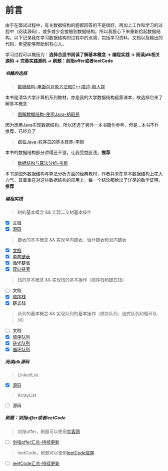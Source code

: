 # 前言
由于在面试过程中，有关数据结构的题都回答的不是很好，再加上工作和学习的过程中（阅读源码），或多或少会接触到数据结构。所以我狠心下来重新拾起数据结构。以下记录我在学习数据结构的过程中的点滴，包括学习资料，文档以及输出的代码，希望能够帮助到有心人。

学习过程可以概括为：**选择合适书阅读了解基本概念 -> 编程实践 -> 阅读jdk相关源码 -> 完善实践源码 -> 刷题：剑指offer或者leetCode**

##### 书籍的选择
> [数据结构-用面向对象方法和C++描述-殷人昆](https://book.douban.com/subject/2162035/)

本书是清华大学计算机系列教材，亦是我的大学数据结构启蒙课本，故选择它来了解基本概念

> [图解数据结构-使用Java-胡昭民](https://book.douban.com/subject/26786098/)

因为想用Java实现数据结构，所以还选了另外一本书籍作参考，但是...本书不作推荐，已经弃了

> [疯狂Java-程序员的基本修养-李刚](https://book.douban.com/subject/20471013/)
 
本书的数据结构部分讲得还不错，让我受益匪浅，**推荐**

> [数据结构与算法分析-韦斯](https://book.douban.com/subject/3351237/)

本书是国外数据结构与算法分析方面的经典教材，作者并未在基本数据结构上花大力气，其着重在对这些数据结构的应用上，每一个结论都给出了详尽的数学证明，**推荐**

##### 编程实践
> 树的基本概念 && 实现二叉树基本操作

- [x] [文档][001]
- [x] [源码][002]

> 链表的基本概念 && 实现单向链表、循环链表和双向链表

- [x] [文档][003]
- [x] [单向链表][004]
- [x] [循环链表][005]
- [x] [双向链表][006]

> 栈的基本概念 && 实现栈的基本操作（顺序栈和链式栈）

- [ ] 文档
- [x] [顺序栈][008]
- [x] [链式栈][009]

> 队列的基本概念 && 实现队列的基本操作（顺序队列、链式队列和循环队列）

- [ ] 文档
- [x] [顺序队列][011]
- [x] [链式队列][012]
- [x] [循环队列][013]

##### 阅读jdk源码
> LinkedList

- [x] [源码][014]

> ArrayList

- [ ] 源码

##### 刷题：剑指offer或者leetCode
> 剑指offer，刷题可以使用[牛客网](https://www.nowcoder.com/ta/coding-interviews?page=1)

- [ ] [剑指offer汇总-持续更新][016]

> leetCode，刷题可以使用[leetCode官网](https://leetcode.com/)

- [ ] [leetCode汇总-持续更新][017]


    
[001]:./doc/source/tree/树.md
[002]:./src/main/java/com/qingtian/source/tree/BinaryTree.java
[003]:./doc/source/linkedList/链表.md
[004]:./src/main/java/com/qingtian/source/list/impl/SinglyLinkedList.java
[005]:./src/main/java/com/qingtian/source/list/impl/CircularLinkedList.java
[006]:./src/main/java/com/qingtian/source/list/impl/DoubleLinkedList.java
[008]:./src/main/java/com/qingtian/source/stack/impl/SequenceStack.java
[009]:./src/main/java/com/qingtian/source/stack/impl/LinkStack.java
[011]:./src/main/java/com/qingtian/source/queue/impl/SequenceQueue.java
[012]:./src/main/java/com/qingtian/source/stack/impl/LinkQueue.java
[013]:./src/main/java/com/qingtian/source/stack/impl/LoopQueue.java
[014]:./src/main/java/com/qingtian/core/MyLinkedList.java
[016]:./doc/practice/README.md
[017]:https://github.com/mcrwayfun/java-leet-code